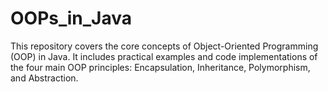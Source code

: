 # OOPs_in_Java
This repository covers the core concepts of Object-Oriented Programming (OOP) in Java. It includes practical examples and code implementations of the four main OOP principles: Encapsulation, Inheritance, Polymorphism, and Abstraction.
